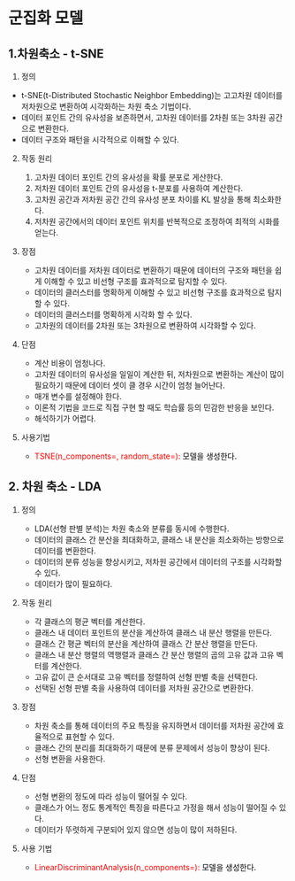 # 군집화 모델
## 1.차원축소 - t-SNE
1. 정의
* t-SNE(t-Distributed Stochastic Neighbor Embedding)는 고고차원 데이터를 저차원으로 변환하여 시각화하는 차원 축소 기법이다.
* 데이터 포인트 간의 유사성을 보존하면서, 고차원 데이터를 2차춴 또는 3차원 공간으로 변환한다.
* 데이터 구조와 패턴을 시각적으로 이해할 수 있다.

2. 작동 원리
    1. 고차원 데이터 포인트 간의 유사성을 확률 분포로 게산한다.
    2. 저차원 데이터 포인트 간의 유사성을 t-분포를 사용하여 계산한다.
    3. 고차원 공간과 저차원 공간 간의 유사성 분포 차이를 KL 발상을 통해 최소화한다.
    4. 저차원 공간에서의 데이터 포인트 위치를 반복적으로 조정하여 최적의 시화를 얻는다.

3. 장점
    * 고차원 데이터를 저차원 데이터로 변환하기 때문에 데이터의 구조와 패턴을 쉽게 이해할 수 있고 비선형 구조를 효과적으로 탐지할 수 있다.
    * 데이터의 클러스터를 명확하게 이해할 수 있고 비선형 구조를 효과적으로 탐지할 수 있다.
    * 데이터의 클러스터를 명확하게 시각화 할 수 있다.
    * 고차원의 데이터를 2차원 또는 3차원으로 변환하여 시각화할 수 있다.

4. 단점
    * 계산 비용이 엄청나다.
    * 고차원 데이터의 유사성을 일일이 계산한 뒤, 저차원으로 변환하는 계산이 많이 필요하기 때문에 데이터 셋이 클 경우 시간이 엄청 늘어난다.
    * 매개 변수를 설정해야 한다.
    * 이론적 기법을 코드로 직접 구현 할 때도 학습률 등의 민감한 반응을 보인다.
    * 해석하기가 어렵다.

5. 사용기법
    * <span style="color:red">TSNE(n_components=, random_state=): <span style="color:black">모델을 생성한다.

## 2. 차원 축소 - LDA
1. 정의
    * LDA(선형 판별 분석)는 차원 축소와 분류를 동시에 수행한다.
    * 데이터의 클래스 간 분산을 최대화하고, 클래스 내 분산을 최소화하는 방향으로 데이터를 변환한다.
    * 데이터의 분류 성능을 향상시키고, 저차원 공간에서 데이터의 구조를 시각화할 수 있다.
    * 데이터가 많이 필요하다.

2. 작동 원리
    * 각 클래스의 평균 벡터를 계산한다.
    * 클래스 내 데이터 포인트의 분산을 계산하여 클래스 내 분산 행렬을 만든다.
    * 클래스 간 평균 벡터의 분산을 계산하여 클래스 간 분산 행렬을 만든다.
    * 클래스 내 분산 행렬의 역행렬과 클래스 간 분산 행렬의 곱의 고유 값과 고유 벡터를 계산한다.
    * 고유 값이 큰 순서대로 고유 벡터를 정렬하여 선형 판별 축을 선택한다.
    * 선택된 선형 판별 축을 사용하여 데이터를 저차원 공간으로 변환한다.

3. 장점
    * 차원 축소를 통해 데이터의 주요 특징을 유지하면서 데이터를 저차원 공간에 효율적으로 표현할 수 있다.
    * 클래스 간의 분리를 최대화하기 때문에 분류 문제에서 성능이 향상이 된다.  
    * 선형 변환을 사용한다.

4. 단점
    * 선형 변환의 정도에 따라 성능이 떨어질 수 있다.
    * 클래스가 어느 정도 통계적인 특징을 따른다고 가정을 해서 성능이 떨어질 수 있다.
    * 데이터가 뚜렷하게 구분되어 있지 않으면 성능이 많이 저하된다.

5. 사용 기법
    * <span style="color:red">LinearDiscriminantAnalysis(n_components=): <span style="color:black">모델을 생성한다.
 


